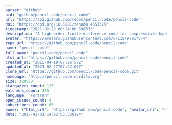 ```yaml
---
parser: "github"
uid: "github/pencil-code/pencil-code"
url: "https://api.github.com/repos/pencil-code/pencil-code"
doi: "https://doi.org/10.5281/zenodo.4553325"
timestamp: "2021-02-28 00:24:06.698535"
description: "A high-order finite-difference code for compressible hydrodynamic flows with magnetic fields and particles"
avatar: "https://avatars.githubusercontent.com/u/11549701?v=4"
repo_url: "https://github.com/pencil-code/pencil-code"
name: "pencil-code"
full_name: "pencil-code/pencil-code"
html_url: "https://github.com/pencil-code/pencil-code"
created_at: "2015-04-19T07:26:57Z"
updated_at: "2021-02-27T07:22:07Z"
clone_url: "https://github.com/pencil-code/pencil-code.git"
homepage: "http://pencil-code.nordita.org"
size: 320583
stargazers_count: 115
watchers_count: 115
language: "Fortran"
open_issues_count: 4
subscribers_count: 85
owner: {"html_url": "https://github.com/pencil-code", "avatar_url": "https://avatars.githubusercontent.com/u/11549701?v=4", "login": "pencil-code", "type": "Organization"}
date: "2025-02-01 14:22:55.526124"
---
```

